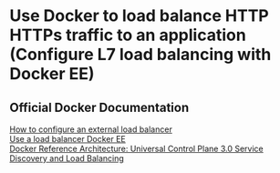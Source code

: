 # Use Docker to load balance HTTP HTTPs traffic to an application (Configure L7 load balancing with Docker EE)

## Official Docker Documentation
[How to configure an external load balancer](https://docs.docker.com/engine/swarm/ingress/#configure-an-external-load-balancer)  
[Use a load balancer Docker EE](https://docs.docker.com/datacenter/ucp/2.2/guides/admin/configure/use-a-load-balancer/)  
[Docker Reference Architecture: Universal Control Plane 3.0 Service Discovery and Load Balancing](https://success.docker.com/article/ucp-service-discovery#internalloadbalancing)  
